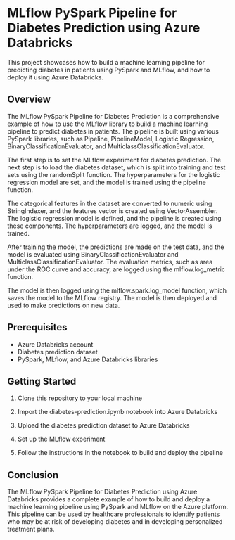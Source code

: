 
# MLflow PySpark Pipeline for Diabetes Prediction using Azure Databricks

This project showcases how to build a machine learning pipeline for predicting diabetes in patients using PySpark and MLflow, and how to deploy it using Azure Databricks.


## Overview

The MLflow PySpark Pipeline for Diabetes Prediction is a comprehensive example of how to use the MLflow library to build a machine learning pipeline to predict diabetes in patients. The pipeline is built using various PySpark libraries, such as Pipeline, PipelineModel, Logistic Regression, BinaryClassificationEvaluator, and MulticlassClassificationEvaluator.

The first step is to set the MLflow experiment for diabetes prediction. The next step is to load the diabetes dataset, which is split into training and test sets using the randomSplit function. The hyperparameters for the logistic regression model are set, and the model is trained using the pipeline function.

The categorical features in the dataset are converted to numeric using StringIndexer, and the features vector is created using VectorAssembler. The logistic regression model is defined, and the pipeline is created using these components. The hyperparameters are logged, and the model is trained.

After training the model, the predictions are made on the test data, and the model is evaluated using BinaryClassificationEvaluator and MulticlassClassificationEvaluator. The evaluation metrics, such as area under the ROC curve and accuracy, are logged using the mlflow.log_metric function.

The model is then logged using the mlflow.spark.log_model function, which saves the model to the MLflow registry. The model is then deployed and used to make predictions on new data.


## Prerequisites

- Azure Databricks account
- Diabetes prediction dataset
- PySpark, MLflow, and Azure Databricks libraries


## Getting Started

1. Clone this repository to your local machine

2. Import the diabetes-prediction.ipynb notebook into Azure Databricks

3. Upload the diabetes prediction dataset to Azure Databricks

4. Set up the MLflow experiment

5. Follow the instructions in the notebook to build and deploy the pipeline


## Conclusion

The MLflow PySpark Pipeline for Diabetes Prediction using Azure Databricks provides a complete example of how to build and deploy a machine learning pipeline using PySpark and MLflow on the Azure platform. This pipeline can be used by healthcare professionals to identify patients who may be at risk of developing diabetes and in developing personalized treatment plans.
